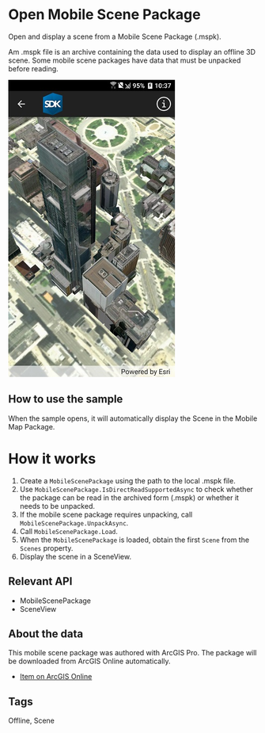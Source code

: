 ﻿# Open Mobile Scene Package

Open and display a scene from a Mobile Scene Package (.mspk).

Am .mspk file is an archive containing the data used to display an offline 3D scene. Some mobile scene packages have data that must be unpacked before reading.

![Image](OpenMobileScenePackage.jpg)

## How to use the sample

When the sample opens, it will automatically display the Scene in the Mobile Map Package. 

# How it works

1. Create a `MobileScenePackage` using the path to the local .mspk file.
2. Use `MobileScenePackage.IsDirectReadSupportedAsync` to check whether the package can be read in the archived form (.mspk) or whether it needs to be unpacked.
3. If the mobile scene package requires unpacking, call `MobileScenePackage.UnpackAsync`.
3. Call `MobileScenePackage.Load`.
4. When the `MobileScenePackage` is loaded, obtain the first `Scene` from the `Scenes` property.
5. Display the scene in a SceneView.

## Relevant API

- MobileScenePackage
- SceneView

## About the data

This mobile scene package was authored with ArcGIS Pro. The package will be downloaded from ArcGIS Online automatically. 

* [Item on ArcGIS Online](https://www.arcgis.com/home/item.html?id=7dd2f97bb007466ea939160d0de96a9d)

## Tags

Offline, Scene